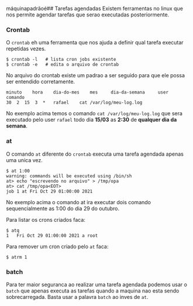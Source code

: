 máquinapadrãoé## Tarefas agendadas
Existem ferramentas no linux que nos permite agendar tarefas que serao executadas posteriormente.  
  
### Crontab
O `crontab` eh uma ferramenta que nos ajuda a definir qual tarefa executar repetidas vezes.  
```console
$ crontab -l   # lista cron jobs existente
$ crontab -e   # edita o arquivo de crontab
```  
  
No arquivo do crontab existe um padrao a ser seguido para que ele possa ser entendido corretamente.
```vim
minuto    hora    dia-do-mes    mes     dia-da-semana     user    comando
30  2  15  3  *   rafael    cat /var/log/meu-log.log
```  
No exemplo acima temos o comando `cat /var/log/meu-log.log` que sera executado pelo user `rafael` todo dia **15/03** as **2:30** de **qualquer dia da semana**.  
  
### at
O comando `at` diferente do `crontab` executa uma tarefa agendada apenas uma unica vez.  
```console
$ at 1:00
warning: commands will be executed using /bin/sh
at> echo "escrevendo no arquivo" > /tmp/opa
at> cat /tmp/opa<EOT>
job 1 at Fri Oct 29 01:00:00 2021
```  
No exemplo acima o comando at ira executar dois comando sequencialmente as 1:00 do dia 29 do outubro.  
  
Para listar os crons criados faca:  
```console
$ atq
1	Fri Oct 29 01:00:00 2021 a root
```
  
Para remover um cron criado pelo `at` faca:  
```console
$ atrm 1
```  
  
### batch  
Para ter maior seguranca ao realizar uma tarefa agendada podemos usar o `batch` que apenas executa as tarefas quando a maquina nao esta sendo sobrecarregada. Basta usar a palavra `batch` ao inves de `at`.  